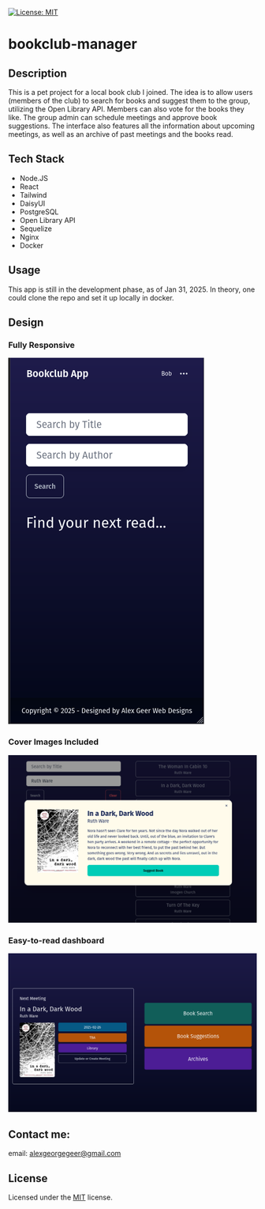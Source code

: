 [![License: MIT](https://img.shields.io/badge/License-MIT-yellow.svg)](https://opensource.org/licenses/MIT)

# bookclub-manager

## Description

This is a pet project for a local book club I joined. The idea is to allow users (members of the club) to search for books and suggest them to the group, utilizing the Open Library API. Members can also vote for the books they like. The group admin can schedule meetings and approve book suggestions. The interface also features all the information about upcoming meetings, as well as an archive of past meetings and the books read.

## Tech Stack

- Node.JS
- React
- Tailwind
- DaisyUI
- PostgreSQL
- Open Library API
- Sequelize
- Nginx
- Docker

## Usage

This app is still in the development phase, as of Jan 31, 2025. In theory, one could clone the repo and set it up locally in docker.

## Design

### Fully Responsive

![alt text](./readme-assets/image.png)

### Cover Images Included

![alt text](./readme-assets/image-3.png)

### Easy-to-read dashboard

![alt text](./readme-assets/image-1.png)

## Contact me:

email: [alexgeorgegeer@gmail.com](alexgeorgegeer@gmail.com)

## License

Licensed under the [MIT](https://opensource.org/license/mit/) license.
